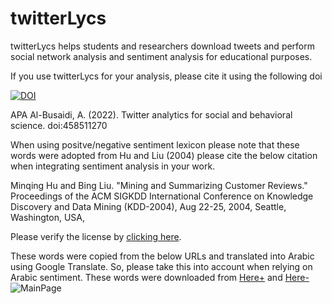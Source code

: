 # twitterLycs
twitterLycs helps students and researchers download tweets and perform social network analysis and sentiment analysis for educational purposes.

If you use twitterLycs for your analysis, please cite it using the following doi

[![DOI](https://zenodo.org/badge/458511270.svg)](https://zenodo.org/badge/latestdoi/458511270)

APA
Al-Busaidi, A. (2022). Twitter analytics for social and behavioral science. doi:458511270


When using positve/negative sentiment lexicon please note that these words were adopted from Hu and Liu (2004)
please cite the below citation when integrating sentiment analysis in your work.

   Minqing Hu and Bing Liu. "Mining and Summarizing Customer Reviews." 
       Proceedings of the ACM SIGKDD International Conference on Knowledge 
       Discovery and Data Mining (KDD-2004), Aug 22-25, 2004, Seattle, 
       Washington, USA, 

Please verify the license by [clicking here](https://www.cs.uic.edu/~liub/FBS/sentiment-analysis.html).

These words were copied from the below URLs and translated into Arabic using Google Translate.
So, please take this into account when relying on Arabic sentiment. These words were downloaded from [Here+](https://ptrckprry.com/course/ssd/data/positive-words.txt) and [Here-](https://ptrckprry.com/course/ssd/data/negative-words.txt)
![MainPage](https://drive.google.com/file/d/1V8jS0V72BmkNGiS9-CDuxMbJeWseBaMS/view?usp=sharing)
